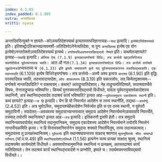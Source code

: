 ```yaml
---
index: 6.1.85
index_padded: 6.1.085
sutra: अन्तादिवच्च
vritti: nyasa

---
```

अन्तादिवदित्युक्ते न ज्ञायते--कोऽस्यातिदेशस्यार्थ इत्यतस्तत्परिज्ञानायाह--`यथा` इत्यादि। `इत्येषोऽतिदेशस्यार्थः` इति। इतिशब्द्वोऽतिक्रान्तप्रत्यवमर्शी-अतिदिश्येऽनेनेत्यतिदेशः, स पुनः `अन्तदिवच्च` इत्येष एव योग इत्येषोऽनन्तरोक्तोऽस्यातिदेशस्यार्थ इत्यर्थः।
`वर्णाश्रयविधावयमन्तादिवद्भावो नेष्यते` इति। कथमेतज्ज्ञायते? इत्याह--`तथाहि` इत्यादि। `ओभिस ऐस् (7.1.9) इत्यकारवर्णाश्रयो विधिः; तत्र कर्त्तव्ये खट्वाभिरित्यत्र सवर्णदीर्घत्वं पूर्वस्यानतवन्न भवति। `आत औ णलः` (7.1.34) इत्याकारवर्णाश्रयोऽयं विधिः। तत्र कर्त्तव्ये वर्णाश्रये जुहावेत्यत्र `अभ्यस्तस्य च` (6.1.33) इति ह्वयतेः सम्प्रसारणे कृते यत् पूर्वरूपत्वमाकारस्य तन्नादिवद्भवकति। एङः पदान्तादति` (6.1.109) इत्येष विधिरेङ्वर्णाश्रयः। तत्र कर्त्तव्ये--अस्यै अश्व इत्यत्र `आटश्च` (6.1.90) इति वृद्धिः परस्यादिवन्न भवति, तदभावादायादेशः, `लोपः शाकल्यस्य` (8.3.19) इति यकारलोपः, तत् किमेतद्वक्तव्यम्--वर्णाश्रये नान्तादिवदिति? न वक्तवयम्। कथम्? अताद्रूप्यातिदेशात्। नेह ताद्रूप्यमतिदिश्यते, रूपाश्रयाश्चैते विषयः, तेनाताद्रूप्यान्न भविष्यन्ति।
किमर्थं पुनरयमन्तादिवद्भावो विधीयते, यावता पूर्वपरावुक्तावेकादेशस्य स्थानिनौ, अत्र स्थानिवद्भावादेव तदाश्रयं कार्यं भविष्यति? इत्यत आह--`पूर्वपरसमुदाय एकादेशस्य स्थानी` इति। कथं ज्ञायते? इत्याह--`स हि` इत्यादि। येन हि यो निवर्त्त्यत आदेशेन स तस्य स्थानीति, तद्यथा--`अस्तेर्भूः` (2.4.52) इति। अत्र भूवोऽस्तिः, समुदायश्चेहैकादेशेन निर्वर्त्त्यत इति स एव तस्य स्थानी, न पूर्वपरौ समुदायिनौ। स्यादेतत्--अवयवस्य समुदायाभ्यान्तरत्वात् समुदाय आदेशेन निवर्त्त्यमानेऽवयवावपि निवर्त्त्येते, तस्मात् तयोरपि स्थानित्वम्? इत्यत आह--`तत्र` इत्यादि। इतिकरणौ द्वावपि हेतौ। तत्र समुदाये स्थानिन्यवयवयोर्यत् स्थानित्वं तदानुमानिकम्, समुदाय एकादेशस्य आदेशेन निवर्त्त्यमाने तयोरपि निवर्त्तनं नान्तरीयकमिति कृत्वा। न हि विनावयवनिवर्त्तनेन समुदायः शक्यते निवर्तयितुम्, तस्य तदात्मकत्वात्। समुदायस्य तु प्रत्यक्षंस्थानित्वम्। `पूर्वपरयोः` इति स्थानषष्ठ्यन्तस्य साक्षाच् श्रवणात् `श्रुतानुमितयोः श्रौतः सम्बन्धो गरीयान्` (चां.प.पा.49) इति `स्थानिवदादेशोऽनल्विधौ` (1.1.56) इत्यनेन यस्य प्रत्यक्षं साक्षात् श्रुतम्, स्थानित्वं तदाश्रयमेव कार्यमादेशे विधीयते। अवयवयोश्चानुमानिकं स्थानित्वं न प्रत्यक्षम्, अतस्तदाश्रयं कार्यं नातिदिश्यते। तेन तदाश्रयं कार्यं स्थानिवद्भावादेशे न प्राप्नोति, इष्यते च। तदर्थमयमन्ताविवद्बावो विधीयते।।